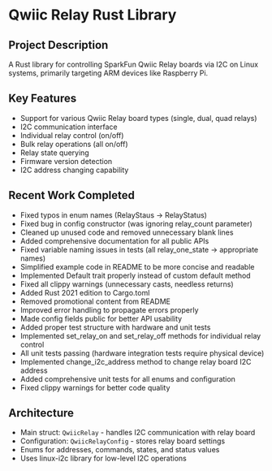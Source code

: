# Qwiic Relay Rust Library

## Project Description

A Rust library for controlling SparkFun Qwiic Relay boards via I2C on Linux systems, primarily targeting ARM devices like Raspberry Pi.

## Key Features
- Support for various Qwiic Relay board types (single, dual, quad relays)
- I2C communication interface
- Individual relay control (on/off)
- Bulk relay operations (all on/off)
- Relay state querying
- Firmware version detection
- I2C address changing capability

## Recent Work Completed
- Fixed typos in enum names (RelayStaus → RelayStatus)
- Fixed bug in config constructor (was ignoring relay_count parameter)
- Cleaned up unused code and removed unnecessary blank lines
- Added comprehensive documentation for all public APIs
- Fixed variable naming issues in tests (all relay_one_state → appropriate names)
- Simplified example code in README to be more concise and readable
- Implemented Default trait properly instead of custom default method
- Fixed all clippy warnings (unnecessary casts, needless returns)
- Added Rust 2021 edition to Cargo.toml
- Removed promotional content from README
- Improved error handling to propagate errors properly
- Made config fields public for better API usability
- Added proper test structure with hardware and unit tests
- Implemented set_relay_on and set_relay_off methods for individual relay control
- All unit tests passing (hardware integration tests require physical device)
- Implemented change_i2c_address method to change relay board I2C address
- Added comprehensive unit tests for all enums and configuration
- Fixed clippy warnings for better code quality

## Architecture
- Main struct: `QwiicRelay` - handles I2C communication with relay board
- Configuration: `QwiicRelayConfig` - stores relay board settings
- Enums for addresses, commands, states, and status values
- Uses linux-i2c library for low-level I2C operations
